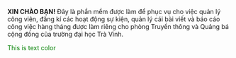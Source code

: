 **XIN CHÀO BẠN!**
Đây là phần mềm được làm để phục vụ cho việc quản lý công viên, đăng kí các hoạt động sự kiện, quản lý cái bài viết và báo cáo công việc hàng tháng được làm riêng cho phòng Truyền thông và Quảng bá cộng đồng của trường đại học Trà Vinh.
	
<span style="color: green">This is text color</span>
